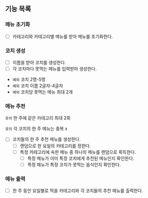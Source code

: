 ## 기능 목록

### 메뉴 초기화
- [ ] 카테고리와 카테고리별 메뉴를 받아 메뉴를 초기화한다.

### 코치 생성
- [ ] 이름을 받아 코치를 생성한다.
- [ ] 각 코치마다 못먹는 메뉴를 입력받아 생성한다.
- `예외` 코치 2명-5명
- `예외` 코치 이름 2글자-4글자
- `예외` 코치당 못먹는 메뉴 최대 2개

### 메뉴 추천
`유의` 한 주에 같은 카테고리 최대 2회

`유의` 각 코치의 한 주 메뉴는 중복 x
- [ ] 코치들의 한 주 추천 메뉴를 생성한다.
  - [ ] 랜덤으로 한 요일의 카테고리를 정한다.
  - [ ] 특정 카테고리에 속한 메뉴 중 하나의 메뉴를 랜덤으로 획득한다.
    - [ ] 특정 메뉴가 이미 특정 코치에게 추천된 메뉴인지 확인한다.
    - [ ] 특정 메뉴가 특정 코치가 못먹는 음식인지 확인한다.

### 메뉴 출력
- [ ] 한 주 동안 요일별로 먹을 카테고리와 각 코치들의 추천 메뉴를 출력한다.